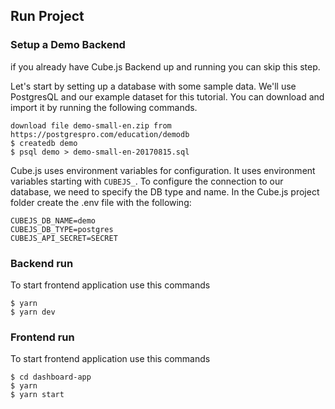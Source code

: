 ## Run Project

### Setup a Demo Backend

if you already have Cube.js Backend up and running you can skip this step.

Let's start by setting up a database with some sample data. We'll use PostgresQL and our example  dataset for this tutorial. You can download and import it by running the following commands.

```
download file demo-small-en.zip from  https://postgrespro.com/education/demodb
$ createdb demo
$ psql demo > demo-small-en-20170815.sql
```

Cube.js uses environment variables for configuration. It uses environment variables starting with `CUBEJS_`. To configure the connection to our database, we need to specify the DB type and name. In the Cube.js project folder create the .env file with the following:

```
CUBEJS_DB_NAME=demo
CUBEJS_DB_TYPE=postgres
CUBEJS_API_SECRET=SECRET
```

### Backend run

To start frontend application use this commands

```
$ yarn
$ yarn dev
```

### Frontend run

To start frontend application use this commands

```
$ cd dashboard-app
$ yarn
$ yarn start
```
